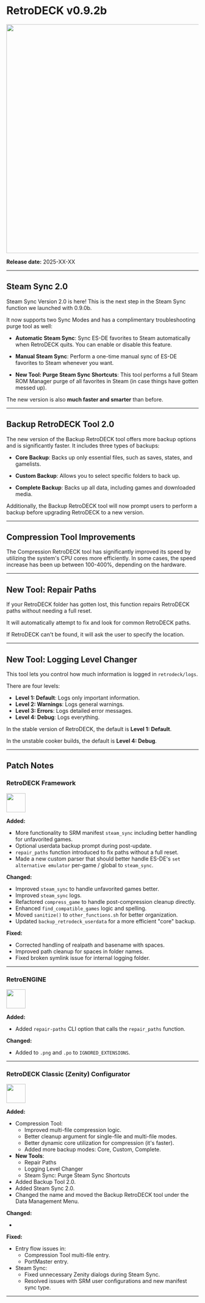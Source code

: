 # RetroDECK v0.9.2b 

<img src="../../../wiki_images/logos/rd-logo-box.png" width="600">

**Release date:** 2025-XX-XX

---

## Steam Sync 2.0

Steam Sync Version 2.0 is here! This is the next step in the Steam Sync function we launched with 0.9.0b.

It now supports two Sync Modes and has a complimentary troubleshooting purge tool as well:

- **Automatic Steam Sync**: Sync ES-DE favorites to Steam automatically when RetroDECK quits. You can enable or disable this feature.

- **Manual Steam Sync**: Perform a one-time manual sync of ES-DE favorites to Steam whenever you want.

- **New Tool: Purge Steam Sync Shortcuts**: This tool performs a full Steam ROM Manager purge of all favorites in Steam (in case things have gotten messed up).

The new version is also **much faster and smarter** than before.

---

    
## Backup RetroDECK Tool 2.0

The new version of the Backup RetroDECK tool offers more backup options and is significantly faster. It includes three types of backups:

- **Core Backup**: Backs up only essential files, such as saves, states, and gamelists.

- **Custom Backup**: Allows you to select specific folders to back up.

- **Complete Backup**: Backs up all data, including games and downloaded media.

Additionally, the Backup RetroDECK tool will now prompt users to perform a backup before upgrading RetroDECK to a new version.

---

## Compression Tool Improvements 

The Compression RetroDECK tool has significantly improved its speed by utilizing the system's CPU cores more efficiently. In some cases, the speed increase has been up between 100-400%, depending on the hardware. 


---

## New Tool: Repair Paths

If your RetroDECK folder has gotten lost, this function repairs RetroDECK paths without needing a full reset.

It will automatically attempt to fix and look for common RetroDECK paths. 

If RetroDECK can't be found, it will ask the user to specify the location.

---

## New Tool: Logging Level Changer

This tool lets you control how much information is logged in `retrodeck/logs`.

There are four levels:

- **Level 1: Default**: Logs only important information.
- **Level 2: Warnings**: Logs general warnings.
- **Level 3: Errors**: Logs detailed error messages.
- **Level 4: Debug**: Logs everything.

In the stable version of RetroDECK, the default is **Level 1: Default**.

In the unstable cooker builds, the default is **Level 4: Debug**.


---

## Patch Notes

### RetroDECK Framework 

<img src="../../../wiki_icons/retrodeck/icon-framework.svg" width="50">

**Added:**

- More functionality to SRM manifest `steam_sync` including better handling for unfavorited games.
- Optional userdata backup prompt during post-update.
- `repair_paths` function introduced to fix paths without a full reset.
- Made a new custom parser that should better handle ES-DE's `set alternative emulator` per-game / global to `steam_sync`.

**Changed:**


- Improved `steam_sync` to handle unfavorited games better.
- Improved `steam_sync` logs.
- Refactored `compress_game` to handle post-compression cleanup directly.
- Enhanced `find_compatible_games` logic and spelling.
- Moved `sanitize()` to `other_functions.sh` for better organization.
- Updated `backup_retrodeck_userdata` for a more efficient "core" backup.

**Fixed:**


- Corrected handling of realpath and basename with spaces.
- Improved path cleanup for spaces in folder names.
- Fixed broken symlink issue for internal logging folder.

---

### RetroENGINE

<img src="../../../wiki_icons/retrodeck/icon-engine.svg" width="50">

**Added:**

- Added `repair-paths` CLI option that calls the `repair_paths` function.

**Changed:**

- Added to `.png` and `.po` to `IGNORED_EXTENSIONS`. 

---

### RetroDECK Classic (Zenity) Configurator

<img src="../../../wiki_icons/retrodeck/icon-configurator.svg" width="50">

**Added:**

- Compression Tool:
    - Improved multi-file compression logic.
    - Better cleanup argument for single-file and multi-file modes.
    - Better dynamic core utilization for compression (it's faster). 
    - Added more backup modes: Core, Custom, Complete.
- **New Tools**: 
    - Repair Paths
    - Logging Level Changer
    - Steam Sync: Purge Steam Sync Shortcuts
- Added Backup Tool 2.0.
- Added Steam Sync 2.0.
- Changed the name and moved the Backup RetroDECK tool under the Data Management Menu. 
    
**Changed:**

-

**Fixed:**

- Entry flow issues in:
    - Compression Tool multi-file entry.
    - PortMaster entry.
- Steam Sync:
    - Fixed unnecessary Zenity dialogs during Steam Sync.
    - Resolved issues with SRM user configurations and new manifest sync type.

---
